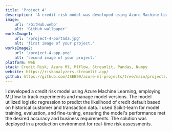 ```yaml
---
title: 'Project 4'
description: 'A credit risk model was developed using Azure Machine Learning to predict default probabilities based on historical customer and transaction data.'
image:
    url: '/GitHub.webp'
    alt: 'GitHub wallpaper'
worksImage1:
    url: '/project-4-portada.jpg'
    alt: 'first image of your project.'
worksImage2:
    url: '/project-4-app.png'
    alt: 'second image of your project.'
platform: Web
stack: Credit Risk, Azure Ml, Mlflow, Streamlit, Pandas, Numpy
website: https://riskanalyzers.streamlit.app/
github: https://github.com/JSEB99/azure-ml-projects/tree/main/projects/RiskAnalyzers_project
---
```


I developed a credit risk model using Azure Machine Learning, employing MLflow to track experiments and manage model versions. The model utilized logistic regression to predict the likelihood of credit default based on historical customer and transaction data. I used Scikit-learn for model training, evaluation, and fine-tuning, ensuring the model's performance met the desired accuracy and business requirements. The solution was deployed in a production environment for real-time risk assessments.
